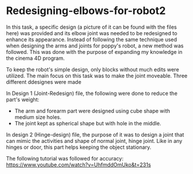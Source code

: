 # Redesigning-elbows-for-robot2

In this task, a specific design (a picture of it can be found with the files here) was provided and its elbow joint was needed to be redesigned to enhance its appearance. Instead of following the same technique used when designing the arms and joints for poppy's robot, a new method was followed. This was done with the purpose of expanding my knowledge in the cinema 4D program. 

To keep the robot's simple design, only blocks without much edits were utilized. The main focus on this task was to make the joint moveable. Three different ddesignes were made 

In Design 1 (Joint-Redesign) file, the following were done to reduce the part's weight:
* The arm and forearm part were designed using cube shape with medium size holes. 
* The joint kept as spherical shape but with hole in the middle.

In design 2 (Hinge-design) file, the purpose of it was to design a joint that can mimic the activities and shape of normal joint, hinge joint. Like in any hinges or door, this part helps keeping the object stationary. 


The following tutorial was followed for accuracy: https://www.youtube.com/watch?v=UhfmddOmUko&t=231s

